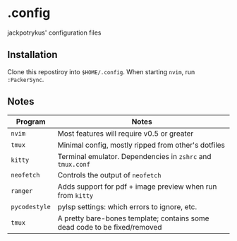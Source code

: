# .config

jackpotrykus' configuration files

## Installation

Clone this repostiroy into `$HOME/.config`. When starting `nvim`, run `:PackerSync`.

## Notes

| __Program__   | __Notes__                                                                 |
| ------------- | ------------------------------------------------------------------------- |
| `nvim`        | Most features will require v0.5 or greater                                |
| `tmux`        | Minimal config, mostly ripped from other's dotfiles                       |
| `kitty`       | Terminal emulator. Dependencies in `zshrc` and `tmux.conf`                |
| `neofetch`    | Controls the output of `neofetch`                                         |
| `ranger`      | Adds support for pdf + image preview when run from `kitty`                |
| `pycodestyle` | pylsp settings: which errors to ignore, etc.                              |
| `tmux`        | A pretty bare-bones template; contains some dead code to be fixed/removed |
